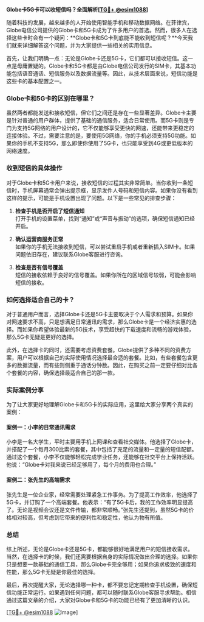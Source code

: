 **Globe卡5G卡可以收短信吗？全面解析[[TG💪+ @esim1088](https://t.me/s/esim1088)]**

随着科技的发展，越来越多的人开始使用智能手机和移动数据网络。在菲律宾，Globe电信公司提供的Globe卡和5G卡成为了许多用户的首选。然而，很多人在选择这些卡时会有一个疑问：**Globe卡和5G卡到底能不能收到短信呢？**今天我们就来详细解答这个问题，并为大家提供一些相关的实用信息。

首先，让我们明确一点：无论是Globe卡还是5G卡，它们都可以接收短信。这一点是毋庸置疑的。Globe卡和5G卡都是由Globe电信公司发行的SIM卡，其基本功能包括语音通话、短信服务以及数据流量等。因此，从技术层面来说，短信功能是这些卡的基本配置之一。

### Globe卡和5G卡的区别在哪里？

虽然两者都能发送和接收短信，但它们之间还是存在一些显著差异。Globe卡主要是针对普通的用户群体，提供了基础的通信服务，适合日常使用。而5G卡则是专门为支持5G网络的用户设计的，它不仅能够享受更快的网速，还能带来更稳定的连接体验。不过，需要注意的是，要使用5G网络，你的手机必须支持5G功能。如果你的手机不支持5G，那么即使你使用了5G卡，也只能享受到4G或更低版本的网络速度。

### 收到短信的具体操作

对于Globe卡和5G卡用户来说，接收短信的过程其实非常简单。当你收到一条短信时，手机屏幕通常会弹出提示框，显示发件人号码和短信内容。如果你没有看到这样的提示，可能是手机设置出现了问题。以下是一些常见的排查步骤：

1. **检查手机是否开启了短信通知**  
   打开手机的设置菜单，找到“通知”或“声音与振动”的选项，确保短信通知已经开启。

2. **确认运营商服务正常**  
   如果你的手机无法接收到短信，可以尝试重启手机或者重新插入SIM卡。如果问题依旧存在，建议联系Globe客服进行咨询。

3. **检查是否有信号覆盖**  
   短信的接收依赖于良好的信号覆盖。如果你所在的区域信号较弱，可能会影响短信的接收。

### 如何选择适合自己的卡？

对于普通用户而言，选择Globe卡还是5G卡主要取决于个人需求和预算。如果你对网速要求不高，只是想满足日常通讯的需求，那么Globe卡是一个经济实惠的选择。而如果你希望体验最新的5G技术，享受超快的下载速度和流畅的游戏体验，那么5G卡无疑是更好的选择。

此外，在选择卡的同时，还需要考虑资费套餐。Globe提供了多种不同的资费方案，用户可以根据自己的实际使用情况选择最合适的套餐。比如，有些套餐包含更多的数据流量，而有些则侧重于通话分钟数。因此，在购买之前一定要仔细对比各个套餐的内容，确保选择最适合自己的那一款。

### 实际案例分享

为了让大家更好地理解Globe卡和5G卡的实际应用，这里给大家分享两个真实的案例：

#### 案例一：小李的日常通讯需求  
小李是一名大学生，平时主要用手机上网课和查看社交媒体。他选择了Globe卡，并搭配了一个每月300比索的套餐，其中包括了充足的流量和一定量的短信配额。通过这个套餐，小李不仅能够轻松完成学业任务，还能够在社交平台上保持活跃。他说：“Globe卡对我来说已经足够用了，每个月的费用也合理。”

#### 案例二：张先生的高端需求  
张先生是一位企业家，经常需要处理紧急工作事务。为了提高工作效率，他选择了5G卡，并订购了一个高端套餐。他表示：“有了5G卡后，我的工作效率明显提高了。无论是视频会议还是文件传输，都非常顺畅。”张先生还提到，虽然5G卡的价格相对较高，但考虑到它带来的便利性和稳定性，他认为物有所值。

### 总结

综上所述，无论是Globe卡还是5G卡，都能够很好地满足用户的短信接收需求。当然，在选择卡的时候，我们还需要根据自身的实际情况做出合理的选择。如果你只是想要一款基础的通信工具，那么Globe卡完全够用；如果你追求极致的速度和性能，那么5G卡无疑是你最佳的选择。

最后，再次提醒大家，无论选择哪一种卡，都不要忘记定期检查手机设置，确保短信功能正常运行。如果遇到任何问题，都可以随时联系Globe客服寻求帮助。相信通过这篇文章的介绍，大家对Globe卡和5G卡的功能已经有了更加清晰的认识。

[[TG💪+ @esim1088](https://t.me/s/esim1088) ![Image](https://i.postimg.cc/4NQfJmqS/Snipaste-2025-05-13-00-14-12.png)]